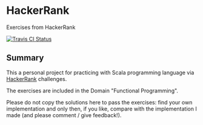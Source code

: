 # HackerRank
Exercises from HackerRank

[![Travis CI Status](https://travis-ci.org/teraflopx/hackerrank.svg?branch=master)](https://travis-ci.org/teraflopx/hackerrank)

## Summary
This a personal project for practicing with Scala programming language via [HackerRank](https://www.hackerrank.com/) challenges.

The exercises are included in the Domain "Functional Programming".

Please do not copy the solutions here to pass the exercises: find your own implementation and only then, if you like, compare with the implementation I made (and please comment / give feedback!).
